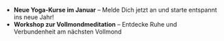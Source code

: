 - **Neue Yoga-Kurse im Januar** – Melde Dich jetzt an und starte entspannt ins neue Jahr!
- **Workshop zur Vollmondmeditation** – Entdecke Ruhe und Verbundenheit am nächsten Vollmond
